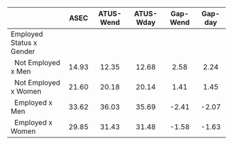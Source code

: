 
|                      |         ASEC |    ATUS-Wend |    ATUS-Wday |     Gap-Wend |      Gap-day |
| -------------------- | :----------: | :----------: | :----------: | :----------: | :----------: |
| Employed Status x Gender |              |              |              |              |              |
| &nbsp;&nbsp;Not Employed x Men |        14.93 |        12.35 |        12.68 |         2.58 |         2.24 |
| &nbsp;&nbsp;Not Employed x Women |        21.60 |        20.18 |        20.14 |         1.41 |         1.45 |
| &nbsp;&nbsp;Employed x Men |        33.62 |        36.03 |        35.69 |        -2.41 |        -2.07 |
| &nbsp;&nbsp;Employed x Women |        29.85 |        31.43 |        31.48 |        -1.58 |        -1.63 |

